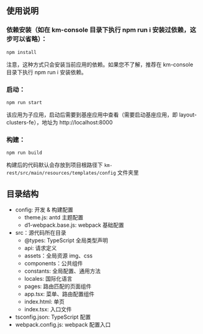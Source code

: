## 使用说明

### 依赖安装（如在 km-console 目录下执行 npm run i 安装过依赖，这步可以省略）：

```
npm install
```

注意，这种方式只会安装当前应用的依赖。如果您不了解，推荐在 km-console 目录下执行 npm run i 安装依赖。

### 启动：

```
npm run start
```

该应用为子应用，启动后需要到基座应用中查看（需要启动基座应用，即 layout-clusters-fe），地址为 http://localhost:8000

### 构建：

```
npm run build
```

构建后的代码默认会存放到项目根路径下 `km-rest/src/main/resources/templates/config` 文件夹里

## 目录结构

- config: 开发 & 构建配置
  - theme.js: antd 主题配置
  - d1-webpack.base.js: webpack 基础配置
- src：源代码所在目录
  - @types: TypeScript 全局类型声明
  - api: 请求定义
  - assets：全局资源 img、css
  - components：公共组件
  - constants: 全局配置、通用方法
  - locales: 国际化语言
  - pages: 路由匹配的页面组件
  - app.tsx: 菜单、路由配置组件
  - index.html: 单页
  - index.tsx: 入口文件
- tsconfig.json: TypeScript 配置
- webpack.config.js: webpack 配置入口
